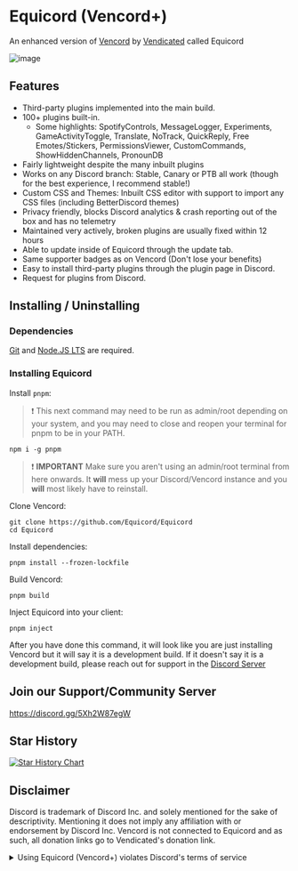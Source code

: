 # Equicord (Vencord+)

An enhanced version of [Vencord](https://github.com/Vendicated/Vencord) by [Vendicated](https://github.com/Vendicated) called Equicord

![image](https://github.com/Vendicated/Vencord/assets/45497981/706722b1-32de-4d99-bee9-93993b504334)

## Features

-   Third-party plugins implemented into the main build.
-   100+ plugins built-in.
    -   Some highlights: SpotifyControls, MessageLogger, Experiments, GameActivityToggle, Translate, NoTrack, QuickReply, Free Emotes/Stickers, PermissionsViewer, 
        CustomCommands, ShowHiddenChannels, PronounDB
-   Fairly lightweight despite the many inbuilt plugins
-   Works on any Discord branch: Stable, Canary or PTB all work (though for the best experience, I recommend stable!)
-   Custom CSS and Themes: Inbuilt CSS editor with support to import any CSS files (including BetterDiscord themes)
-   Privacy friendly, blocks Discord analytics & crash reporting out of the box and has no telemetry
-   Maintained very actively, broken plugins are usually fixed within 12 hours
-   Able to update inside of Equicord through the update tab.
-   Same supporter badges as on Vencord (Don't lose your benefits)
-   Easy to install third-party plugins through the plugin page in Discord.
-   Request for plugins from Discord.


## Installing / Uninstalling

### Dependencies
[Git](https://git-scm.com/download) and [Node.JS LTS](https://nodejs.dev/en/) are required.

### Installing Equicord

Install `pnpm`:

> :exclamation: This next command may need to be run as admin/root depending on your system, and you may need to close and reopen your terminal for pnpm to be in your PATH.

```shell
npm i -g pnpm
```

> :exclamation: **IMPORTANT** Make sure you aren't using an admin/root terminal from here onwards. It **will** mess up your Discord/Vencord instance and you **will** most likely have to reinstall.

Clone Vencord:

```shell
git clone https://github.com/Equicord/Equicord
cd Equicord
```

Install dependencies:

```shell
pnpm install --frozen-lockfile
```

Build Vencord:

```shell
pnpm build
```
Inject Equicord into your client:

```shell
pnpm inject
```
After you have done this command, it will look like you are just installing Vencord but it will say it is a development build. If it doesn't say it is a development build, please reach out for support in the [Discord Server](https://discord.gg/5Xh2W87egW)

## Join our Support/Community Server

https://discord.gg/5Xh2W87egW

## Star History

<a href="https://star-history.com/#Equicord/Equicord&Timeline">
  <picture>
    <source media="(prefers-color-scheme: dark)" srcset="https://api.star-history.com/svg?repos=Equicord/Equicord&type=Timeline&theme=dark" />
    <source media="(prefers-color-scheme: light)" srcset="https://api.star-history.com/svg?repos=Equicord/Equicord&type=Timeline" />
    <img alt="Star History Chart" src="https://api.star-history.com/svg?repos=Equicord/Equicord&type=Timeline" />
  </picture>
</a>

## Disclaimer

Discord is trademark of Discord Inc. and solely mentioned for the sake of descriptivity.
Mentioning it does not imply any affiliation with or endorsement by Discord Inc.
Vencord is not connected to Equicord and as such, all donation links go to Vendicated's donation link.

<details>
<summary>Using Equicord (Vencord+) violates Discord's terms of service</summary>

Client modifications are against Discord’s Terms of Service.

However, Discord is pretty indifferent about them and there are no known cases of users getting banned for using client mods! So you should generally be fine if you don’t use plugins that implement abusive behaviour. But no worries, all inbuilt plugins are safe to use!

Regardless, if your account is essential to you and getting disabled would be a disaster for you, you should probably not use any client mods (not exclusive to Vencord), just to be safe

Additionally, make sure not to post screenshots with Equicord in a server where you might get banned for it

</details>
